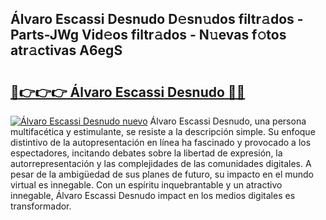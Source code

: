 ## Álvaro Escassi Desnudo D𝚎sn𝚞dos filtr𝚊dos - Parts-JWg Vid𝚎os filtr𝚊dos - N𝚞evas f𝚘tos atr𝚊ctivas A6egS

# <h2><a href="http://mb1dwmm.tromn.icu/?c=%c3%81lvaro+Escassi+Desnudo">🔗👉👉👉 Álvaro Escassi Desnudo 🔗🔗</a></h2>

[![Álvaro Escassi Desnudo nuevo](https://i.imgur.com/pEAQMta.gif)](http://mb1dwmm.tromn.icu/?c=%c3%81lvaro+Escassi+Desnudo)
Álvaro Escassi Desnudo, una persona multifacética y estimulante, se resiste a la descripción simple. Su enfoque distintivo de la autopresentación en línea ha fascinado y provocado a los espectadores, incitando debates sobre la libertad de expresión, la autorrepresentación y las complejidades de las comunidades digitales. A pesar de la ambigüedad de sus planes de futuro, su impacto en el mundo virtual es innegable. Con un espíritu inquebrantable y un atractivo innegable, Álvaro Escassi Desnudo impact en los medios digitales es transformador.
